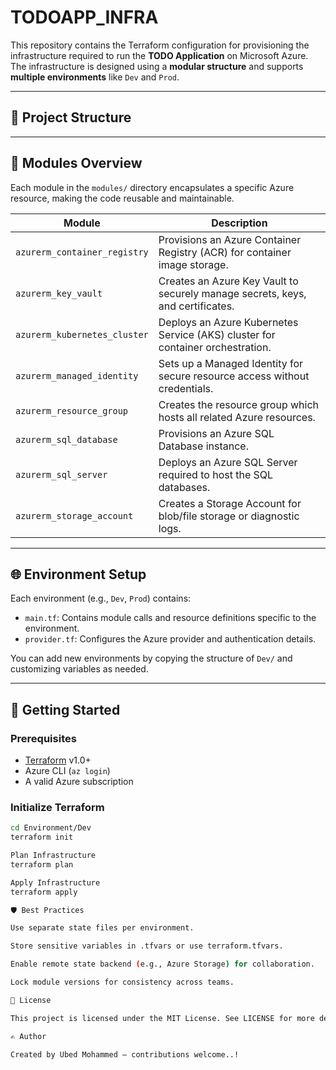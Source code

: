 # TODOAPP_INFRA

This repository contains the Terraform configuration for provisioning the infrastructure required to run the **TODO Application** on Microsoft Azure. The infrastructure is designed using a **modular structure** and supports **multiple environments** like `Dev` and `Prod`.

---

## 📁 Project Structure


---

## 🧱 Modules Overview

Each module in the `modules/` directory encapsulates a specific Azure resource, making the code reusable and maintainable.

| Module | Description |
|--------|-------------|
| `azurerm_container_registry` | Provisions an Azure Container Registry (ACR) for container image storage. |
| `azurerm_key_vault` | Creates an Azure Key Vault to securely manage secrets, keys, and certificates. |
| `azurerm_kubernetes_cluster` | Deploys an Azure Kubernetes Service (AKS) cluster for container orchestration. |
| `azurerm_managed_identity` | Sets up a Managed Identity for secure resource access without credentials. |
| `azurerm_resource_group` | Creates the resource group which hosts all related Azure resources. |
| `azurerm_sql_database` | Provisions an Azure SQL Database instance. |
| `azurerm_sql_server` | Deploys an Azure SQL Server required to host the SQL databases. |
| `azurerm_storage_account` | Creates a Storage Account for blob/file storage or diagnostic logs. |

---

## 🌐 Environment Setup

Each environment (e.g., `Dev`, `Prod`) contains:

- `main.tf`: Contains module calls and resource definitions specific to the environment.
- `provider.tf`: Configures the Azure provider and authentication details.

You can add new environments by copying the structure of `Dev/` and customizing variables as needed.

---

## 🚀 Getting Started

### Prerequisites

- [Terraform](https://developer.hashicorp.com/terraform/downloads) v1.0+
- Azure CLI (`az login`)
- A valid Azure subscription

### Initialize Terraform

```bash
cd Environment/Dev
terraform init

Plan Infrastructure
terraform plan

Apply Infrastructure
terraform apply

🛡️ Best Practices

Use separate state files per environment.

Store sensitive variables in .tfvars or use terraform.tfvars.

Enable remote state backend (e.g., Azure Storage) for collaboration.

Lock module versions for consistency across teams.

📄 License

This project is licensed under the MIT License. See LICENSE for more details.

✍️ Author

Created by Ubed Mohammed — contributions welcome..!

